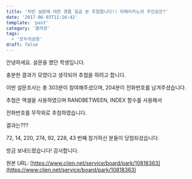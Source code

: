 ```yaml
---
title: '저번 설문에 대한 경품 일곱 분 추첨합니다!! 아메리카노의 주인공은?'
date: '2017-06-03T11:16:42'
template: 'post'
category: '클리앙'
tags: 
  - '모두의공원'
draft: false
---
```


안녕하세요. 설문을 했던 학생입니다. 

  

충분한 결과가 모였다고 생각되어 추첨을 하려고 합니다. 

  

이번 설문조사는 총 303분이 참여해주셨으며, 204분이 전화번호를 남겨주셨습니다. 

  

추첨은 엑셀을 사용하였으며 RANDBETWEEN, INDEX 함수를 사용해서 

  

전화번호를 무작위로 추첨하였습니다.

  

결과는??? 

  

72, 14, 220, 274, 92, 228, 43 번째 참가하신 분들이 당첨되셨습니다. 

  

방금 보내드렸습니다! 감사합니다.

원본 URL: [https://www.clien.net/service/board/park/10818363](https://www.clien.net/service/board/park/10818363)